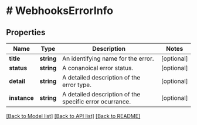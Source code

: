 # # WebhooksErrorInfo

## Properties

Name | Type | Description | Notes
------------ | ------------- | ------------- | -------------
**title** | **string** | An identifying name for the error. | [optional]
**status** | **string** | A conanoical error status. | [optional]
**detail** | **string** | A detailed description of the error type. | [optional]
**instance** | **string** | A detailed description of the specific error ocurrance. | [optional]

[[Back to Model list]](../../../README.md#models) [[Back to API list]](../../../README.md#endpoints) [[Back to README]](../../../README.md)
